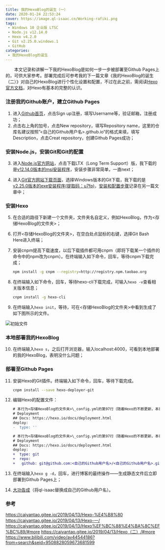 ```yaml
---
title: 我的HexoBlog的诞生（一）
date: 2020-01-24 22:53:24
cover: https://image.ql-isaac.cn/Working-rafiki.png
tags:
 - Windows 10 企业版 LTSC
 - Node.js v12.14.0
 - Hexo v4.2.0
 - Git v2.25.0.windows.1
 - GitHub
categories: 
 - 我的HexoBlog的诞生
---
```


　　本文记录和讲解一下我的HexoBlog是如何一步一步被部署至Github Pages上的，可供大家参考。部署完成后可参考我的下一篇文章《我的HexoBlog的诞生（二）》对自己的HexoBlog进行个性化设置和配置，不过在此之前，需阅读[Hexo官方文档](https://hexo.io/zh-cn/docs/)，对Hexo有基本的完整的认识。

<!-- more -->

### 注册我的Github账户，建立Github Pages

1. 进入[Github首页](http://github.com/)，点击Sign up注册，填写Username等，验证邮箱，注册成功；
2. 点击右上角的加号，点击New repository，填写Repository name，这里的仓库名建议按照”<自己的Github用户名>.github.io“的格式来填，填写Description，点击Creat repository，创建Github Pages成功；

### 安装Node.js，安装Git和Git的配置

3. 进入[Node.js官方网站](https://nodejs.org/zh-cn/)，点击下载LTX（Long Term Support）版，我下载的是[v12.14.0版本的msi安装程序](https://nodejs.org/download/release/v12.14.0/)，安装步骤非常简单，一直next；

4. 进入[Git官方网站下载页面](https://git-scm.com/downloads)，选择Windows版本的Git下载，我下载的是[v2.25.0版本的exe安装程序(提取码：u7fp)](https://pan.baidu.com/s/1YJxkbnkwx-9x4Hr5Sz4jMQ)，[安装和配置步骤](https://blog.ql-isaac.cn/2020/01/24/%E4%BB%80%E4%B9%88%E6%98%AFGit%EF%BC%9F/#Windows-10%E4%B8%8A%E5%AE%89%E8%A3%85%E5%92%8C%E9%85%8D%E7%BD%AEGit)记录在另一篇文章中；

### 安装Hexo

5. 在合适的路径下新建一个文件夹，文件夹名自定义，例如HexoBlog，作为<存储HexoBlog的文件夹>；

6. 打开<存储HexoBlog的文件夹>，在空白处点鼠标的右键，选择Git Bash Here进入终端；

7. 安装cnpm提高下载速度，以后下载插件都可用cnpm（即将下载某一个插件的命令中的npm改为cnpm）。在终端输入如下命令，回车，等待cnpm下载完成；

    ```bash
    npm install -g cnpm --registry=http://registry.npm.taobao.org
    ```

8. 在终端输入如下命令，回车，等待hexo-cli下载完成，可输入`hexo -v`查看相关版本信息；

    ```bash
    cnpm install -g hexo-cli
    ```

9. 在终端输入`hexo init`，等待，可在<存储HexoBlog的文件夹>中看到生成了如下图所示的文件。

![初始文件](https://image.ql-isaac.cn/初始文件.png)

### 本地部署我的HexoBlog

10. 在终端输入`hexo s`，之后打开浏览器，输入localhost:4000，可看到本地部署的我的HexoBlog，表明没什么问题；

### 部署至Github Pages

11. 安装Hexo的Git插件。终端输入如下命令，回车，等待下载完成。

    ```bash
    cnpm install --save hexo-deployer-git
    ```

12. 编辑Hexo的配置文件：

    ```diff
    # 本行为<存储HexoBlog的文件夹>\_config.yml的第97行（随着Hexo的不断更新，本行对应在你的_config.yml中不一定是第97行，请以实际情况为准）
    # Deployment
    ## Docs: https://hexo.io/docs/deployment.html
    deploy:  
    -  type: ''
    ```
    ```diff
    # 本行为<存储HexoBlog的文件夹>\_config.yml的第97行（随着Hexo的不断更新，本行对应在你的_config.yml中不一定是第97行，请以实际情况为准）
    # Deployment
    ## Docs: https://hexo.io/docs/deployment.html
    deploy:  
    +  type: git  
    +  repo: 
    +   github: git@github.com:<自己的Github用户名>/<自己的Github用户名>.github.io.git,master        
    ```

13. 在终端输入`hexo g -d`，回车，进行博客的最终操作——生成静态文件后立即部署到Github Pages上；

14. [大功告成](https://ql-isaac.github.io)（将ql-isaac替换成自己的Github用户名）。

### 参考

https://caiyantao.gitee.io/2019/04/13/Hexo-%E4%B8%80
https://caiyantao.gitee.io/2019/04/13/Hexo-一/
https://caiyantao.gitee.io/2019/04/13/Hexo%EF%BC%88%E4%BA%8C%EF%BC%89/#more
https://caiyantao.gitee.io/2019/04/13/Hexo（二）/#more
https://www.bilibili.com/video/av44544186?from=search&seid=9508828059673681599